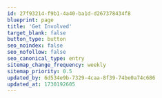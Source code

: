 ```yaml
---
id: 27f93214-f9b1-4a40-ba1d-d267378434f8
blueprint: page
title: 'Get Involved'
target_blank: false
button_type: button
seo_noindex: false
seo_nofollow: false
seo_canonical_type: entry
sitemap_change_frequency: weekly
sitemap_priority: 0.5
updated_by: 6d534e9b-7329-4caa-8f39-74be0a74c686
updated_at: 1730192605
---
```

